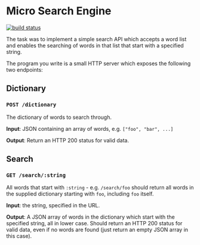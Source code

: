 # Micro Search Engine

[![build status](http://img.shields.io/travis/voronianski/hapi-micro-search-engine.svg?style=flat)](https://travis-ci.org/voronianski/hapi-micro-search-engine)

The task was to implement a simple search API which accepts a word list
and enables the searching of words in that list that start with a
specified string.

The program you write is a small HTTP server which exposes the
following two endpoints:

## Dictionary

### `POST /dictionary`

The dictionary of words to search through.

**Input**: JSON containing an array of words, e.g. `["foo", "bar", ...]`

**Output**: Return an HTTP 200 status for valid data.

## Search

### `GET /search/:string`

All words that start with `:string` - e.g. `/search/foo` should return all
words in the supplied dictionary starting with `foo`, including `foo`
itself.

**Input**: the string, specified in the URL.

**Output**: A JSON array of words in the dictionary which start with the
specified string, all in lower case. Should return an HTTP 200 status
for valid data, even if no words are found (just return an empty JSON
array in this case).

<!-- 
## Important Notes

* [x] Your server should listen on port `8000`.
* [x] Your server should be written in javascript or coffeescript and use node.js.
* [x] Your submission should consist of 1 file of code and 1 package.json file.
* [x] I should be able to execute your server by running npm install && npm start.
* [x] You can use libraries for utility stuff like lodash or express, etc.
but the core searching algorithm should be your own code.
* [x] We plan to test your code by POSTing over 3 megabytes of data in a
single request to /dictionary/ - make sure your server doesn't 413 or
otherwise fail for this input. (see http://en.wikipedia.org/wiki/List_of_HTTP_status_codes#4xx_Client_Error)
* [x] All searches should be case insensitive.
* [x] All words returned from /search/ should be lowercase.
* [x] Duplicates should be eliminated from the input word list.
* [x] I am a strange user who wants to send ~1500 search terms in quick
succession and want results back as quickly as possible - the faster
the better. 
-->
